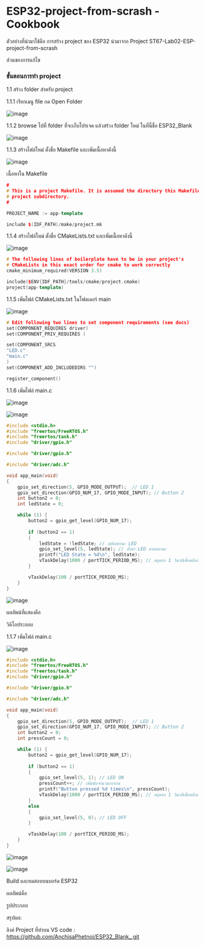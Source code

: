 # ESP32-project-from-scrash -Cookbook

ตัวอย่างที่นำมาใช้คือ การสร้าง project ของ ESP32 นำมาจาก Project ST67-Lab02-ESP-project-from-scrash 

ส่วนของการแก้ไข

### ขั้นตอนการทำ project

1.1 สร้าง folder สำหรับ project

1.1.1 เรียกเมนู file กด Open Folder

![image](https://github.com/user-attachments/assets/f0658806-064e-40e1-8eb9-7ad114fd5ae5)



1.1.2 browse ไปที่ folder ที่จะเก็บโปรเจค แล้วสร้าง folder ใหม่ ในที่นี้ชื่อ ESP32_Blank

![image](https://github.com/user-attachments/assets/ec6f8dfa-00cf-4fd0-8f21-552375a84655)

1.1.3 สร้างไฟล์ใหม่ ตั้งชื่อ Makefile และเพิ่มเนื้อหาดังนี้

![image](https://github.com/user-attachments/assets/036650dc-368c-4ec1-8d50-04bbddc9cc65)

เนื้อหาใน Makefile

``` cpp
#
# This is a project Makefile. It is assumed the directory this Makefile resides in is a
# project subdirectory.
#

PROJECT_NAME := app-template

include $(IDF_PATH)/make/project.mk
```

1.1.4 สร้างไฟล์ใหม่ ตั้งชื่อ CMakeLists.txt และเพิ่มเนื้อหาดังนี้

![image](https://github.com/user-attachments/assets/c137058a-5843-4afa-8d71-d2ec0c124659)


``` cpp
# The following lines of boilerplate have to be in your project's
# CMakeLists in this exact order for cmake to work correctly
cmake_minimum_required(VERSION 3.5)

include($ENV{IDF_PATH}/tools/cmake/project.cmake)
project(app-template)
```

1.1.5 เพิ่มไฟล์ CMakeLists.txt ในโฟลเดอร์ main

![image](https://github.com/user-attachments/assets/30ff0e67-041c-401f-89ff-e3c85e9d9bd7)


``` cpp
# Edit following two lines to set component requirements (see docs)
set(COMPONENT_REQUIRES driver)
set(COMPONENT_PRIV_REQUIRES )

set(COMPONENT_SRCS 
"LED.c"
"main.c"
)
set(COMPONENT_ADD_INCLUDEDIRS "")

register_component()
```

1.1.6 เพิ่มไฟล์ main.c

![image](https://github.com/user-attachments/assets/6e8f3999-e34d-46b5-b435-e3d41fc35355)

![image](https://github.com/user-attachments/assets/70772c2a-7e1a-416f-8511-e58b16de2155)

``` cpp
#include <stdio.h>
#include "freertos/FreeRTOS.h"
#include "freertos/task.h"
#include "driver/gpio.h"

#include "driver/gpio.h"

#include "driver/adc.h"

void app_main(void)
{
    gpio_set_direction(5, GPIO_MODE_OUTPUT);  // LED 1
    gpio_set_direction(GPIO_NUM_17, GPIO_MODE_INPUT); // Button 2
    int button2 = 0;
    int ledState = 0;

    while (1) {
        button2 = gpio_get_level(GPIO_NUM_17);
        
        if (button2 == 1)
        {
            ledState = !ledState; // สลับสถานะ LED
            gpio_set_level(5, ledState); // ตั้งค่า LED ตามสถานะ
            printf("LED State = %d\n", ledState);
            vTaskDelay(1000 / portTICK_PERIOD_MS); // หยุดรอ 1 วินาทีเพื่อหลีกเลี่ยงการกดซ้ำ
        }

        vTaskDelay(100 / portTICK_PERIOD_MS);
    }
}
```

![image](https://github.com/user-attachments/assets/8ca91324-d2ed-48b4-8c61-85e94a380882)


ผลลัพน์ที่แสดงคือ 


วิดิโอประกอบ



1.1.7 เพิ่มไฟล์ main.c

![image](https://github.com/user-attachments/assets/02a7c262-ec78-463b-a4c3-7152e6eff8e0)



``` cpp
#include <stdio.h>
#include "freertos/FreeRTOS.h"
#include "freertos/task.h"
#include "driver/gpio.h"

#include "driver/gpio.h"

#include "driver/adc.h"

void app_main(void)
{
    gpio_set_direction(5, GPIO_MODE_OUTPUT);  // LED 1
    gpio_set_direction(GPIO_NUM_17, GPIO_MODE_INPUT); // Button 2
    int button2 = 0;
    int pressCount = 0;

    while (1) {
        button2 = gpio_get_level(GPIO_NUM_17);
        
        if (button2 == 1)
        {
            gpio_set_level(5, 1); // LED ON
            pressCount++; // เพิ่มนับจำนวนการกด
            printf("Button pressed %d times\n", pressCount);
            vTaskDelay(1000 / portTICK_PERIOD_MS); // หยุดรอ 1 วินาทีเพื่อหลีกเลี่ยงการนับซ้ำ
        }
        else
        {
            gpio_set_level(5, 0); // LED OFF
        }

        vTaskDelay(100 / portTICK_PERIOD_MS);
    }
}

``` 

![image](https://github.com/user-attachments/assets/c834c66b-aabe-4064-b060-e10f880a608a)


![image](https://github.com/user-attachments/assets/b0760f7d-f536-43f0-8826-70310223de52)


Build และทดสอบบนบอร์ด ESP32


ผลลัพน์คือ


รูปประกอบ


สรุปผล:



ลิงค์ Project ที่ทำบน VS code : https://github.com/AnchisaPhetnoi/ESP32_Blank_.git















